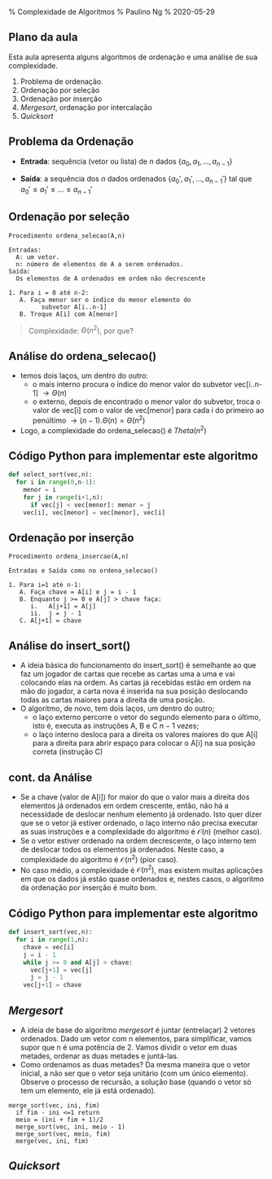 % Complexidade de Algoritmos
% Paulino Ng
% 2020-05-29

## Plano da aula

Esta aula apresenta alguns algoritmos de ordenação e uma análise de sua complexidade.

1. Problema de ordenação.
2. Ordenação por seleção
3. Ordenação por inserção
4. *Mergesort*, ordenação por intercalação
5. *Quicksort*

## Problema da Ordenação

* **Entrada**: sequência (vetor ou lista) de $n$ dados $\{a_0, a_1, \ldots, a_{n-1}\}$

* **Saída**: a sequência dos $n$ dados ordenados $\{a_0', a_1', \ldots, a_{n-1}'\}$ tal que $a_0' \leq a_1' \leq \ldots \leq a_{n-1}'$

## Ordenação por seleção

```
Procedimento ordena_selecao(A,n)

Entradas:
  A: um vetor.
  n: número de elementos de A a serem ordenados.
Saída:
  Os elementos de A ordenados em ordem não decrescente

1. Para i = 0 até n-2:
   A. Faça menor ser o índice do menor elemento do
         subvetor A[i..n-1]
   B. Troque A[i] com A[menor]
```

> Complexidade: $\Theta(n^2)$, por que?

## Análise do ordena_selecao()

- temos dois laços, um dentro do outro:
  - o mais interno procura o índice do menor valor do subvetor vec[i..n-1] $\rightarrow \Theta(n)$
  - o externo, depois de encontrado o menor valor do subvetor, troca o valor de vec[i] com o valor de vec[menor] para cada i do primeiro ao penúltimo $\rightarrow (n-1).\Theta(n) = \Theta(n^2)$
- Logo, a complexidade do ordena_selecao() é $Theta(n^2)$

## Código Python para implementar este algoritmo

```Python
def select_sort(vec,n):
  for i in range(0,n-1):
    menor = i
    for j in range(i+1,n):
      if vec[j] < vec[menor]: menor = j
    vec[i], vec[menor] = vec[menor], vec[i]
```

## Ordenação por inserção

```
Procedimento ordena_insercao(A,n)

Entradas e Saída como no ordena_selecao()

1. Para i=1 até n-1:
   A. Faça chave = A[i] e j = i - 1
   B. Enquanto j >= 0 e A[j] > chave faça:
      i.   A[j+1] = A[j]
      ii.  j = j - 1
   C. A[j+1] = chave
```

## Análise do insert_sort()

- A ideia básica do funcionamento do insert_sort() é semelhante ao que faz um jogador de cartas que recebe as cartas uma a uma e vai colocando elas na ordem. As cartas já recebidas estão em ordem na mão do jogador, a carta nova é inserida na sua posição deslocando todas as cartas maiores para a direita de uma posição.
- O algoritmo, de novo, tem dois laços, um dentro do outro;
  - o laço externo percorre o vetor do segundo elemento para o último, isto é, executa as instruções A, B e C $n-1$ vezes;
  - o laço interno desloca para a direita os valores maiores do que A[i] para a direita para abrir espaço para colocar o A[i] na sua posição correta (instrução C)

## cont. da Análise

- Se a chave (valor de A[i]) for maior do que o valor mais a direita dos elementos já ordenados em ordem crescente, então, não há a necessidade de deslocar nenhum elemento já ordenado. Isto quer dizer que se o vetor já estiver ordenado, o laço interno não precisa executar as suas instruções e a complexidade do algoritmo é $\mathcal{O}(n)$ (melhor caso).
- Se o vetor estiver ordenado na ordem decrescente, o laço interno tem de deslocar todos os elementos já ordenados. Neste caso, a complexidade do algoritmo é $\mathcal{O}(n^2)$ (pior caso).
- No caso médio, a complexidade é $\mathcal{O}(n^2)$, mas existem muitas aplicações em que os dados já estão quase ordenados e, nestes casos, o algoritmo da ordenação por inserção é muito bom.

## Código Python para implementar este algoritmo

```Python
def insert_sort(vec,n):
  for i in range(1,n):
    chave = vec[i]
    j = i - 1
    while j >= 0 and A[j] > chave:
      vec[j+1] = vec[j]
      j = j - 1
    vec[j+1] = chave
```

## *Mergesort*

* A ideia de base do algoritmo *mergesort* é juntar \(entrelaçar\) 2 vetores ordenados. Dado um vetor com n elementos, para simplificar, vamos supor que n é uma potência de 2. Vamos dividir o vetor em duas metades, ordenar as duas metades e juntá-las.
* Como ordenamos as duas metades? Da mesma maneira que o vetor inicial, a não ser que o vetor seja unitário \(com um único elemento\). Observe o processo de recursão, a solução base \(quando o vetor só tem um elemento, ele já está ordenado\).

```
merge_sort(vec, ini, fim)
  if fim - ini <=1 return
  meio = (ini + fim + 1)/2
  merge_sort(vec, ini, meio - 1)
  merge_sort(vec, meio, fim)
  merge(vec, ini, fim)
```


## *Quicksort*
